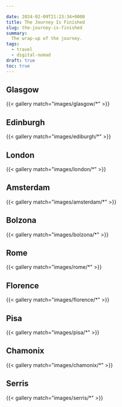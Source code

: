 ```yaml
---

date: 2024-02-09T21:23:34+0000
title: The Journey Is Finished
slug: the-journey-is-finished
summary:
  The wrap-up of the journey.
tags:
  - travel
  - digital-nomad
draft: true
toc: true
---
```


## Glasgow

{{< gallery match="images/glasgow/*" >}}

## Edinburgh

{{< gallery match="images/ediburgh/*" >}}

## London

{{< gallery match="images/london/*" >}}

## Amsterdam

{{< gallery match="images/amsterdam/*" >}}

## Bolzona

{{< gallery match="images/bolzona/*" >}}

## Rome

{{< gallery match="images/rome/*" >}}

## Florence

{{< gallery match="images/florence/*" >}}

## Pisa

{{< gallery match="images/pisa/*" >}}

## Chamonix

{{< gallery match="images/chamonix/*" >}}

## Serris

{{< gallery match="images/serris/*" >}}
